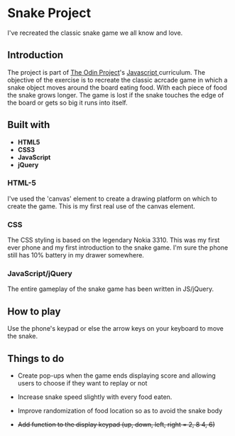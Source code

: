# Snake Project

I've recreated the classic snake game we all know and love.

## Introduction

The project is part of <a href="https://www.theodinproject.com">The Odin Project</a>'s <a href="https://www.theodinproject.com/courses/javascript-and-jquery/lessons/jquery-and-the-dom">Javascript </a>curriculum. The objective of the exercise is to recreate the classic acrcade game in which a snake object moves around the board eating food. With each piece of food the snake grows longer. The game is lost if the snake touches the edge of the board or gets so big it runs into itself. 

## Built with

* **HTML5**  
* **CSS3** 
* **JavaScript** 
* **jQuery** 

### HTML-5

I've used the 'canvas' element to create a drawing platform on which to create the game. This is my first real use of the canvas element.

### CSS

The CSS styling is based on the legendary Nokia 3310. This was my first ever phone and my first introduction to the snake game. I'm sure the phone still has 10% battery in my drawer somewhere. 

### JavaScript/jQuery

The entire gameplay of the snake game has been written in JS/jQuery. 

## How to play

Use the phone's keypad or else the arrow keys on your keyboard to move the snake.

## Things to do

* Create pop-ups when the game ends displaying score and allowing users to choose if they want to replay or not

* Increase snake speed slightly with every food eaten.

* Improve randomization of food location so as to avoid the snake body

* ~~Add function to the display keypad (up, down, left, right = 2, 8 4, 6)~~